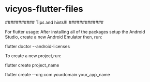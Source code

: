 # vicyos-flutter-files



########### Tips and hints!!! #############

For flutter usage:
After installing all of the packages setup the Android Studio, create a new Android Emulator
then, run: 

flutter doctor --android-licenses

To create a new project,run:

flutter create project_name

flutter create --org com.yourdomain your_app_name

